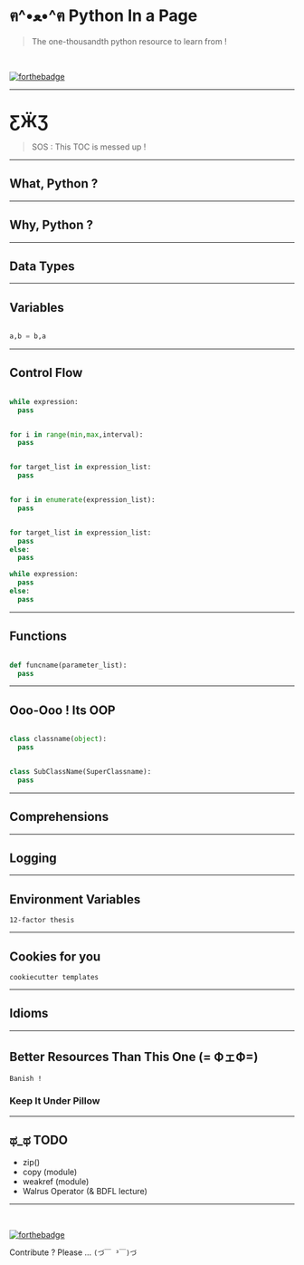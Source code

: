 # ฅ^•ﻌ•^ฅ Python In a Page

> The one-thousandth python resource to learn from !  

<br>

[![forthebadge](https://forthebadge.com/images/badges/built-with-swag.svg)](https://forthebadge.com)  

---

# ƸӜƷ

> SOS : This TOC is messed up !

---

## What, Python ?

---

## Why, Python ?

---

## Data Types

---

## Variables





```python

a,b = b,a

```

---

## Control Flow


```python

while expression:
  pass

```


```python

for i in range(min,max,interval):
  pass

```

```python

for target_list in expression_list:
  pass

```


```python

for i in enumerate(expression_list):
  pass

```


```python

for target_list in expression_list:
  pass
else:
  pass

while expression:
  pass
else:
  pass

```
---

## Functions



```python

def funcname(parameter_list):
  pass

```

---

## Ooo-Ooo ! Its OOP


```python

class classname(object):
  pass

```


```python

class SubClassName(SuperClassname):
  pass

```

---

## Comprehensions

---

## Logging

---

## Environment Variables

`12-factor thesis`

---

## Cookies for you

`cookiecutter templates`

---

## Idioms

---

## Better Resources Than This One (= ФェФ=)

`Banish !`



### Keep It Under Pillow

---

## ಥ_ಥ TODO

- zip()
- copy (module)
- weakref (module)
- Walrus Operator (& BDFL lecture)

---

<br>

[![forthebadge](https://forthebadge.com/images/badges/cc-0.svg)](https://forthebadge.com)  

Contribute ? Please ... `(づ￣ ³￣)づ`


